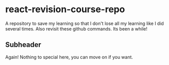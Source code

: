 # react-revision-course-repo
A repository to save my learning so that I don't lose all my learning like I did several times.
Also revisit these github commands. Its been a while!

## Subheader
Again! Nothing to special here, you can move on if you want.